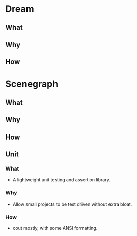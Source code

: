 # Dream

## What


## Why


## How

# Scenegraph

## What

## Why

## How

## Unit

### What
* A lightweight unit testing and assertion library.

### Why
* Allow small projects to be test driven without extra bloat.

### How 
* cout mostly, with some ANSI formatting.


